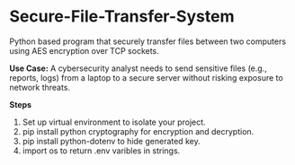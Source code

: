 # Secure-File-Transfer-System
Python based program that securely transfer files between two computers using AES encryption over TCP sockets.

**Use Case:**
A cybersecurity analyst needs to send sensitive files (e.g., reports, logs) from a laptop to a secure server without risking exposure to network threats.

**Steps**
1. Set up virtual environment to isolate your project.
2. pip install python cryptography for encryption and decryption.
3. pip install python-dotenv to hide generated key.
3. import os to return .env varibles in strings.